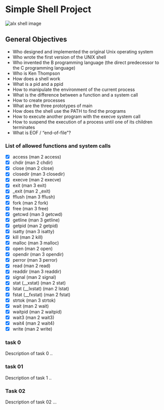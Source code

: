 # Simple Shell Project
<img src="https://s3.amazonaws.com/intranet-projects-files/holbertonschool-low_level_programming/235/shell.jpeg" alt="alx shell image" />

## General Objectives
- Who designed and implemented the original Unix operating system
- Who wrote the first version of the UNIX shell
- Who invented the B programming language (the direct predecessor to the C programming language)
- Who is Ken Thompson
- How does a shell work
- What is a pid and a ppid
- How to manipulate the environment of the current process
- What is the difference between a function and a system call
- How to create processes
- What are the three prototypes of main
- How does the shell use the PATH to find the programs
- How to execute another program with the execve system call
- How to suspend the execution of a process until one of its children terminates
- What is EOF / “end-of-file”?

### List of allowed functions and system calls
- [x] access (man 2 access)
- [x] chdir (man 2 chdir)
- [x] close (man 2 close)
- [x] closedir (man 3 closedir)
- [x] execve (man 2 execve)
- [x] exit (man 3 exit)
- [x] _exit (man 2 _exit)
- [x] fflush (man 3 fflush)
- [x] fork (man 2 fork)
- [x] free (man 3 free)
- [x] getcwd (man 3 getcwd)
- [x] getline (man 3 getline)
- [x] getpid (man 2 getpid)
- [x] isatty (man 3 isatty)
- [x] kill (man 2 kill)
- [x] malloc (man 3 malloc)
- [x] open (man 2 open)
- [x] opendir (man 3 opendir)
- [x] perror (man 3 perror)
- [x] read (man 2 read)
- [x] readdir (man 3 readdir)
- [x] signal (man 2 signal)
- [x] stat (__xstat) (man 2 stat)
- [x] lstat (__lxstat) (man 2 lstat)
- [x] fstat (__fxstat) (man 2 fstat)
- [x] strtok (man 3 strtok)
- [x] wait (man 2 wait)
- [x] waitpid (man 2 waitpid)
- [x] wait3 (man 2 wait3)
- [x] wait4 (man 2 wait4)
- [x] write (man 2 write)

### task 0
Description of task 0 ..

### task 01
Description of task 1 ..

### Task 02
Description of task 02 ...
